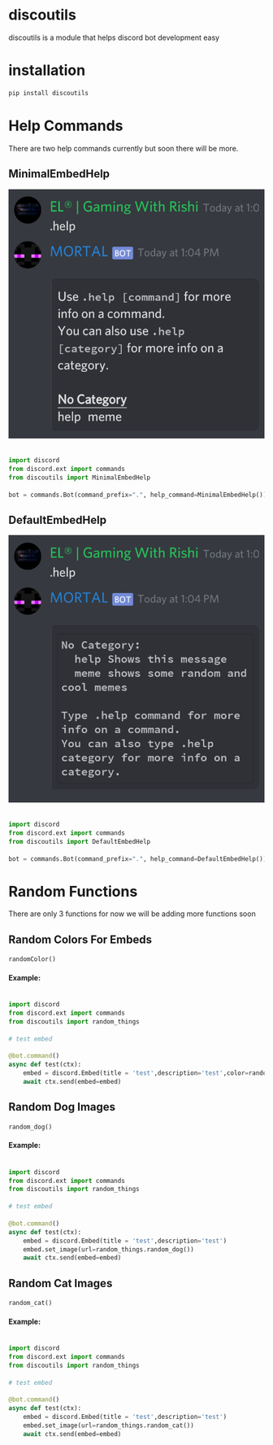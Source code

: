 # discoutils
discoutils is a module that helps discord bot development easy

# installation
```bash
pip install discoutils
```

# Help Commands
There are two help commands currently but soon there will be more.
## MinimalEmbedHelp

[![MinimalEmbedHelp.png](https://github.com/Rishiraj0100/discoutils/blob/v0.0.3-beta/docs/img/Screenshot_20210309-130459.png)](https://raw.githubusercontent.com/Rishiraj0100/discoutils/v0.0.3-beta/docs/img/Screenshot_20210309-130459.png)
```py

import discord
from discord.ext import commands
from discoutils import MinimalEmbedHelp

bot = commands.Bot(command_prefix=".", help_command=MinimalEmbedHelp())
```

## DefaultEmbedHelp

[![DefaultEmbedHelp.png](https://github.com/Rishiraj0100/discoutils/blob/v0.0.3-beta/docs/img/Screenshot_20210309-130522.png)](https://raw.githubusercontent.com/Rishiraj0100/discoutils/v0.0.3-beta/docs/img/Screenshot_20210309-130522.png)

```py

import discord
from discord.ext import commands
from discoutils import DefaultEmbedHelp

bot = commands.Bot(command_prefix=".", help_command=DefaultEmbedHelp())
```

# Random Functions
There are only 3 functions for now we will be adding more functions soon

## Random Colors For Embeds

```py
randomColor()
```
#### Example:

```py

import discord
from discord.ext import commands
from discoutils import random_things

# test embed

@bot.command()
async def test(ctx):
    embed = discord.Embed(title = 'test',description='test',color=random_things.randomColor())
    await ctx.send(embed=embed)

```

## Random Dog Images

```py
random_dog()
```
#### Example:

```py

import discord
from discord.ext import commands
from discoutils import random_things

# test embed

@bot.command()
async def test(ctx):
    embed = discord.Embed(title = 'test',description='test')
    embed.set_image(url=random_things.random_dog())
    await ctx.send(embed=embed)

```

## Random Cat Images

```py
random_cat()
```
#### Example:

```py

import discord
from discord.ext import commands
from discoutils import random_things

# test embed

@bot.command()
async def test(ctx):
    embed = discord.Embed(title = 'test',description='test')
    embed.set_image(url=random_things.random_cat())
    await ctx.send(embed=embed)

```
